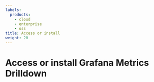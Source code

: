 ```yaml
---
labels:
  products:
    - cloud
    - enterprise
    - oss
title: Access or install
weight: 20
---
```


# Access or install Grafana Metrics Drilldown